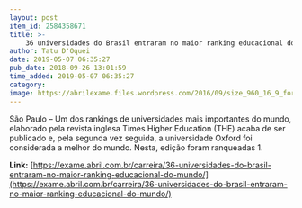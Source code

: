 ```yaml
---
layout: post
item_id: 2584358671
title: >-
    36 universidades do Brasil entraram no maior ranking educacional do mundo
author: Tatu D'Oquei
date: 2019-05-07 06:35:27
pub_date: 2018-09-26 13:01:59
time_added: 2019-05-07 06:35:27
category: 
image: https://abrilexame.files.wordpress.com/2016/09/size_960_16_9_formatura51.jpg?quality=70&strip=info&w=680&h=453&crop=1
---
```


São Paulo – Um dos rankings de universidades mais importantes do mundo, elaborado pela revista inglesa Times Higher Education (THE) acaba de ser publicado e, pela segunda vez seguida, a universidade Oxford foi considerada a melhor do mundo.  Nesta, edição foram ranqueadas 1.

**Link:** [https://exame.abril.com.br/carreira/36-universidades-do-brasil-entraram-no-maior-ranking-educacional-do-mundo/](https://exame.abril.com.br/carreira/36-universidades-do-brasil-entraram-no-maior-ranking-educacional-do-mundo/)

